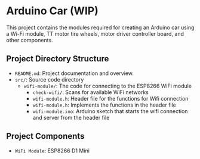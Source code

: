 # Arduino Car (WIP)

This project contains the modules required for creating an Arduino car using a Wi-Fi module, TT motor tire wheels, motor driver controller board, and other components.

## Project Directory Structure

- `README.md`: Project documentation and overview.
- `src/`: Source code directory
    - `wifi-module/`: The code for connecting to the ESP8266 WiFi module
        - `check-wifi/`: Scans for available WiFi networks
        - `wifi-module.h`: Header file for the functions for Wifi connection
        - `wifi-module.h`: Implements the functions in the header file
        - `wifi-module.ino`: Arduino sketch that starts the wifi connection and server from the header file

## Project Components

- `WiFi Module`: ESP8266 D1 Mini




